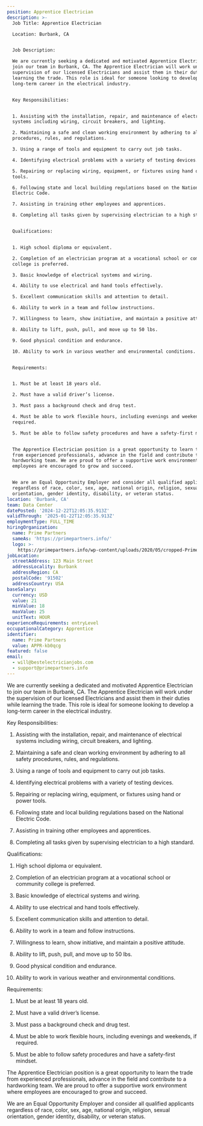 ```yaml
---
position: Apprentice Electrician
description: >-
  Job Title: Apprentice Electrician

  Location: Burbank, CA


  Job Description:

  We are currently seeking a dedicated and motivated Apprentice Electrician to
  join our team in Burbank, CA. The Apprentice Electrician will work under the
  supervision of our licensed Electricians and assist them in their duties while
  learning the trade. This role is ideal for someone looking to develop a
  long-term career in the electrical industry.


  Key Responsibilities:


  1. Assisting with the installation, repair, and maintenance of electrical
  systems including wiring, circuit breakers, and lighting.

  2. Maintaining a safe and clean working environment by adhering to all safety
  procedures, rules, and regulations.

  3. Using a range of tools and equipment to carry out job tasks.

  4. Identifying electrical problems with a variety of testing devices.

  5. Repairing or replacing wiring, equipment, or fixtures using hand or power
  tools.

  6. Following state and local building regulations based on the National
  Electric Code.

  7. Assisting in training other employees and apprentices.

  8. Completing all tasks given by supervising electrician to a high standard.


  Qualifications:


  1. High school diploma or equivalent.

  2. Completion of an electrician program at a vocational school or community
  college is preferred.

  3. Basic knowledge of electrical systems and wiring.

  4. Ability to use electrical and hand tools effectively.

  5. Excellent communication skills and attention to detail.

  6. Ability to work in a team and follow instructions.

  7. Willingness to learn, show initiative, and maintain a positive attitude.

  8. Ability to lift, push, pull, and move up to 50 lbs.

  9. Good physical condition and endurance.

  10. Ability to work in various weather and environmental conditions.


  Requirements:


  1. Must be at least 18 years old.

  2. Must have a valid driver’s license.

  3. Must pass a background check and drug test.

  4. Must be able to work flexible hours, including evenings and weekends, if
  required.

  5. Must be able to follow safety procedures and have a safety-first mindset.


  The Apprentice Electrician position is a great opportunity to learn the trade
  from experienced professionals, advance in the field and contribute to a
  hardworking team. We are proud to offer a supportive work environment where
  employees are encouraged to grow and succeed. 


  We are an Equal Opportunity Employer and consider all qualified applicants
  regardless of race, color, sex, age, national origin, religion, sexual
  orientation, gender identity, disability, or veteran status.
location: 'Burbank, CA'
team: Data Center
datePosted: '2024-12-22T12:05:35.913Z'
validThrough: '2025-01-22T12:05:35.913Z'
employmentType: FULL_TIME
hiringOrganization:
  name: Prime Partners
  sameAs: 'https://primepartners.info/'
  logo: >-
    https://primepartners.info/wp-content/uploads/2020/05/cropped-Prime-Partners-Logo-NO-BG-1-1.png
jobLocation:
  streetAddress: 123 Main Street
  addressLocality: Burbank
  addressRegion: CA
  postalCode: '91502'
  addressCountry: USA
baseSalary:
  currency: USD
  value: 21
  minValue: 18
  maxValue: 25
  unitText: HOUR
experienceRequirements: entryLevel
occupationalCategory: Apprentice
identifier:
  name: Prime Partners
  value: APPR-kb0qcg
featured: false
email:
  - will@bestelectricianjobs.com
  - support@primepartners.info
---
```


We are currently seeking a dedicated and motivated Apprentice Electrician to
  join our team in Burbank, CA. The Apprentice Electrician will work under the
  supervision of our licensed Electricians and assist them in their duties while
  learning the trade. This role is ideal for someone looking to develop a
  long-term career in the electrical industry.


  Key Responsibilities:


  1. Assisting with the installation, repair, and maintenance of electrical
  systems including wiring, circuit breakers, and lighting.

  2. Maintaining a safe and clean working environment by adhering to all safety
  procedures, rules, and regulations.

  3. Using a range of tools and equipment to carry out job tasks.

  4. Identifying electrical problems with a variety of testing devices.

  5. Repairing or replacing wiring, equipment, or fixtures using hand or power
  tools.

  6. Following state and local building regulations based on the National
  Electric Code.

  7. Assisting in training other employees and apprentices.

  8. Completing all tasks given by supervising electrician to a high standard.


  Qualifications:


  1. High school diploma or equivalent.

  2. Completion of an electrician program at a vocational school or community
  college is preferred.

  3. Basic knowledge of electrical systems and wiring.

  4. Ability to use electrical and hand tools effectively.

  5. Excellent communication skills and attention to detail.

  6. Ability to work in a team and follow instructions.

  7. Willingness to learn, show initiative, and maintain a positive attitude.

  8. Ability to lift, push, pull, and move up to 50 lbs.

  9. Good physical condition and endurance.

  10. Ability to work in various weather and environmental conditions.


  Requirements:


  1. Must be at least 18 years old.

  2. Must have a valid driver’s license.

  3. Must pass a background check and drug test.

  4. Must be able to work flexible hours, including evenings and weekends, if
  required.

  5. Must be able to follow safety procedures and have a safety-first mindset.


  The Apprentice Electrician position is a great opportunity to learn the trade
  from experienced professionals, advance in the field and contribute to a
  hardworking team. We are proud to offer a supportive work environment where
  employees are encouraged to grow and succeed. 


  We are an Equal Opportunity Employer and consider all qualified applicants
  regardless of race, color, sex, age, national origin, religion, sexual
  orientation, gender identity, disability, or veteran status.
